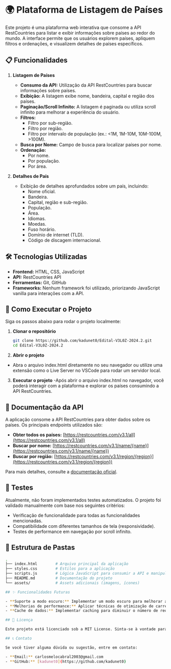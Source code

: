 # 🌍 Plataforma de Listagem de Países

Este projeto é uma plataforma web interativa que consome a API RestCountries para listar e exibir informações sobre países ao redor do mundo. A interface permite que os usuários explorem países, apliquem filtros e ordenações, e visualizem detalhes de países específicos.

## 📋 Funcionalidades

1. **Listagem de Países**
   - **Consumo da API:** Utilização da API RestCountries para buscar informações sobre países.
   - **Exibição:** A listagem exibe nome, bandeira, capital e região dos países.
   - **Paginação/Scroll Infinito:** A listagem é paginada ou utiliza scroll infinito para melhorar a experiência do usuário.
   - **Filtros:**
     - Filtro por sub-região.
     - Filtro por região.
     - Filtro por intervalo de população (ex.: <1M, 1M-10M, 10M-100M, >100M).
   - **Busca por Nome:** Campo de busca para localizar países por nome.
   - **Ordenação:**
     - Por nome.
     - Por população.
     - Por área.

2. **Detalhes de País**
   - Exibição de detalhes aprofundados sobre um país, incluindo:
     - Nome oficial.
     - Bandeira.
     - Capital, região e sub-região.
     - População.
     - Área.
     - Idiomas.
     - Moedas.
     - Fuso horário.
     - Domínio de internet (TLD).
     - Código de discagem internacional.

## 🛠️ Tecnologias Utilizadas

- **Frontend:** HTML, CSS, JavaScript
- **API:** RestCountries API
- **Ferramentas:** Git, GitHub
- **Frameworks:** Nenhum framework foi utilizado, priorizando JavaScript vanilla para interações com a API.

## 🚀 Como Executar o Projeto

Siga os passos abaixo para rodar o projeto localmente:

1. **Clonar o repositório**
   ```bash
   git clone https://github.com/kadunet0/Edital-V3L0Z-2024.2.git
   cd Edital-V3L0Z-2024.2

2. **Abrir o projeto**
 - Abra o arquivo index.html diretamente no seu navegador ou utilize uma extensão como o Live Server no VSCode para rodar um servidor local.

3. **Executar o projeto**
   -Após abrir o arquivo index.html no navegador, você poderá interagir com a plataforma e explorar os países consumindo a API RestCountries.

## 📖 Documentação da API

A aplicação consome a API RestCountries para obter dados sobre os países. Os principais endpoints utilizados são:

- **Obter todos os países:** [https://restcountries.com/v3.1/all](https://restcountries.com/v3.1/all)
- **Buscar por nome:** [https://restcountries.com/v3.1/name/{name}](https://restcountries.com/v3.1/name/{name})
- **Buscar por região:** [https://restcountries.com/v3.1/region/{region}](https://restcountries.com/v3.1/region/{region})

Para mais detalhes, consulte a [documentação oficial](https://restcountries.com/).

## 🧪 Testes

Atualmente, não foram implementados testes automatizados. O projeto foi validado manualmente com base nos seguintes critérios:

- Verificação de funcionalidade para todas as funcionalidades mencionadas.
- Compatibilidade com diferentes tamanhos de tela (responsividade).
- Testes de performance em navegação por scroll infinito.

## 📂 Estrutura de Pastas

```bash
.
├── index.html        # Arquivo principal da aplicação
├── styles.css        # Estilos para a aplicação
├── scripts.js        # Lógica JavaScript para consumir a API e manipular o DOM
├── README.md         # Documentação do projeto
└── assets/           # Assets adicionais (imagens, ícones)

## ✨ Funcionalidades Futuras

- **Suporte a modo escuro:** Implementar um modo escuro para melhorar a usabilidade em diferentes condições de luz.
- **Melhorias de performance:** Aplicar técnicas de otimização de carregamento para aumentar a velocidade do site.
- **Cache de dados:** Implementar caching para diminuir o número de requisições à API e aumentar a performance.

## 📝 Licença

Este projeto está licenciado sob a MIT License. Sinta-se à vontade para usá-lo e modificá-lo conforme necessário.

## 📞 Contato

Se você tiver alguma dúvida ou sugestão, entre em contato:

- **Email:** carlosmelocabral2003@gmail.com
- **GitHub:** [kadunet0](https://github.com/kadunet0)


